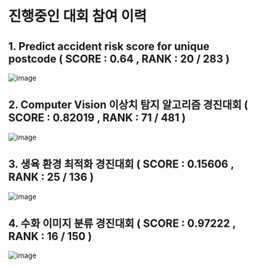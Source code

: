 

# 진행중인 대회 참여 이력

## 1. Predict accident risk score for unique postcode ( SCORE : 0.64 , RANK : 20 / 283 )
![image](https://user-images.githubusercontent.com/69743938/172154090-fec8ef84-1596-4571-8779-18b41bcef956.png)



## 2. Computer Vision 이상치 탐지 알고리즘 경진대회 ( SCORE : 0.82019 , RANK : 71 / 481 )

![image](https://user-images.githubusercontent.com/69743938/172152981-c7814f6c-6e64-4ffa-9b12-5f2ae491dff9.png)


## 3. 생육 환경 최적화 경진대회 ( SCORE : 0.15606 , RANK : 25 / 136 )
![image](https://user-images.githubusercontent.com/69743938/172153090-98a6e77e-bdc6-4218-9bb4-f75cd490c173.png)


## 4. 수화 이미지 분류 경진대회 ( SCORE : 0.97222 , RANK : 16 / 150 )
![image](https://user-images.githubusercontent.com/69743938/172153237-b25dd76a-07e0-42a9-b7b3-1b6edd0f5b74.png)

